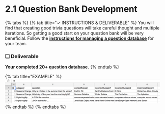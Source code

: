# 2.1 Question Bank Development

{% tabs %}
{% tab title="✓  INSTRUCTIONS & DELIVERABLE" %}
You will find that creating good trivia questions will take careful thought and multiple iterations. So getting a good start on your question bank will be very beneficial. Follow the [**instructions for managing a question database**](https://docs.idew.org/code-trivia/managing-the-question-db) for your team.

### **❏ Deliverable**

**Your completed 20+ question database.**
{% endtab %}

{% tab title="EXAMPLE" %}
![](../../.gitbook/assets/questiondb.png)
{% endtab %}
{% endtabs %}



### 

